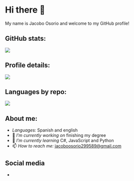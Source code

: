 # Hi there 👋

My name is Jacobo Osorio and welcome to my GitHub profile!

## GitHub stats:

![](http://github-profile-summary-cards.vercel.app/api/cards/stats?username=JacoboOsorio&theme=tokyonight)

## Profile details:

![](http://github-profile-summary-cards.vercel.app/api/cards/profile-details?username=JacoboOsorio&theme=tokyonight)

## Languages by repo:

![](http://github-profile-summary-cards.vercel.app/api/cards/repos-per-language?username=JacoboOsorio&theme=tokyonight&exclude={exclude})

## About me:

- _Languages:_ Spanish and english
- 🔭 _I’m currently working on_ finishing my degree
- 🌱 _I’m currently learning_ C#, JavaScript and Python
- 📫 _How to reach me:_ jacoboosorio299589@gmail.com

## Social media

-
